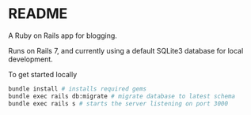 # README

A Ruby on Rails app for blogging.

Runs on Rails 7, and currently using a default SQLite3 database for local development.

To get started locally
```sh
bundle install # installs required gems
bundle exec rails db:migrate # migrate database to latest schema
bundle exec rails s # starts the server listening on port 3000
```
